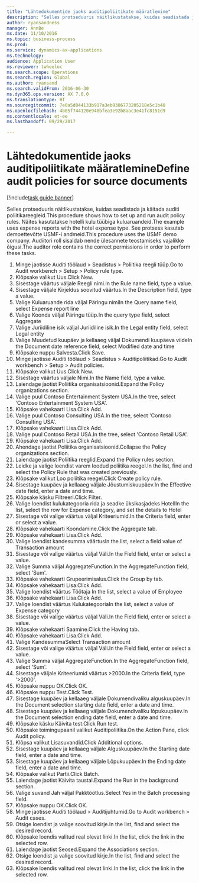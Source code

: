 ```yaml
--- 
title: "Lähtedokumentide jaoks auditipoliitikate määratlemine"
description: "Selles protseduuris näitlikustatakse, kuidas seadistada ja käitada auditi poliitikareegleid."
author: ryansandness
manager: AnnBe
ms.date: 11/10/2016
ms.topic: business-process
ms.prod: 
ms.service: dynamics-ax-applications
ms.technology: 
audience: Application User
ms.reviewer: twheeloc
ms.search.scope: Operations
ms.search.region: Global
ms.author: ryansand
ms.search.validFrom: 2016-06-30
ms.dyn365.ops.version: AX 7.0.0
ms.translationtype: HT
ms.sourcegitcommit: 7e0a5d044133b917a3eb9386773205218e5c1b40
ms.openlocfilehash: 4b05f744120e940bfea3e92b8aac3e41fc8151d9
ms.contentlocale: et-ee
ms.lasthandoff: 09/29/2017

---
```

# <a name="define-audit-policies-for-source-documents"></a><span data-ttu-id="c87ea-103">Lähtedokumentide jaoks auditipoliitikate määratlemine</span><span class="sxs-lookup"><span data-stu-id="c87ea-103">Define audit policies for source documents</span></span>

[!include[task guide banner](../../includes/task-guide-banner.md)]

<span data-ttu-id="c87ea-104">Selles protseduuris näitlikustatakse, kuidas seadistada ja käitada auditi poliitikareegleid.</span><span class="sxs-lookup"><span data-stu-id="c87ea-104">This procedure shows how to set up and run audit policy rules.</span></span> <span data-ttu-id="c87ea-105">Näites kasutatakse hotelli kulu tüübiga kuluaruandeid.</span><span class="sxs-lookup"><span data-stu-id="c87ea-105">The example uses expense reports with the hotel expense type.</span></span> <span data-ttu-id="c87ea-106">See protsess kasutab demoettevõtte USMF-i andmeid.</span><span class="sxs-lookup"><span data-stu-id="c87ea-106">This procedure uses the USMF demo company.</span></span> <span data-ttu-id="c87ea-107">Audiitori roll sisaldab nende ülesannete teostamiseks vajalikke õigusi.</span><span class="sxs-lookup"><span data-stu-id="c87ea-107">The auditor role contains the correct permissions in order to perform these tasks.</span></span>

1. <span data-ttu-id="c87ea-108">Minge jaotisse Auditi töölaud > Seadistus > Poliitika reegli tüüp.</span><span class="sxs-lookup"><span data-stu-id="c87ea-108">Go to Audit workbench > Setup > Policy rule type.</span></span>
2. <span data-ttu-id="c87ea-109">Klõpsake valikut Uus.</span><span class="sxs-lookup"><span data-stu-id="c87ea-109">Click New.</span></span>
3. <span data-ttu-id="c87ea-110">Sisestage väärtus väljale Reegli nimi.</span><span class="sxs-lookup"><span data-stu-id="c87ea-110">In the Rule name field, type a value.</span></span>
4. <span data-ttu-id="c87ea-111">Sisestage väljale Kirjeldus soovitud väärtus.</span><span class="sxs-lookup"><span data-stu-id="c87ea-111">In the Description field, type a value.</span></span>
5. <span data-ttu-id="c87ea-112">Valige Kuluaruande rida väljal Päringu nimi</span><span class="sxs-lookup"><span data-stu-id="c87ea-112">In the Query name field, select Expense report line</span></span>
6. <span data-ttu-id="c87ea-113">Valige Koonda väljal Päringu tüüp.</span><span class="sxs-lookup"><span data-stu-id="c87ea-113">In the query type field, select Aggregate</span></span>
7. <span data-ttu-id="c87ea-114">Valige Juriidiline isik väljal Juriidiline isik.</span><span class="sxs-lookup"><span data-stu-id="c87ea-114">In the Legal entity field, select Legal entity</span></span>
8. <span data-ttu-id="c87ea-115">Valige Muudetud kuupäev ja kellaaeg väljal Dokumendi kuupäeva viide</span><span class="sxs-lookup"><span data-stu-id="c87ea-115">In the Document date reference field, select Modified date and time</span></span>
9. <span data-ttu-id="c87ea-116">Klõpsake nuppu Salvesta.</span><span class="sxs-lookup"><span data-stu-id="c87ea-116">Click Save.</span></span>
10. <span data-ttu-id="c87ea-117">Minge jaotisse Auditi töölaud > Seadistus > Auditipoliitikad.</span><span class="sxs-lookup"><span data-stu-id="c87ea-117">Go to Audit workbench > Setup > Audit policies.</span></span>
11. <span data-ttu-id="c87ea-118">Klõpsake valikut Uus.</span><span class="sxs-lookup"><span data-stu-id="c87ea-118">Click New.</span></span>
12. <span data-ttu-id="c87ea-119">Sisestage väärtus väljale Nimi.</span><span class="sxs-lookup"><span data-stu-id="c87ea-119">In the Name field, type a value.</span></span>
13. <span data-ttu-id="c87ea-120">Laiendage jaotist Poliitika organisatsioonid.</span><span class="sxs-lookup"><span data-stu-id="c87ea-120">Expand the Policy organizations section.</span></span>
14. <span data-ttu-id="c87ea-121">Valige puul Contoso Entertainment System USA.</span><span class="sxs-lookup"><span data-stu-id="c87ea-121">In the tree, select 'Contoso Entertainment System USA'.</span></span>
15. <span data-ttu-id="c87ea-122">Klõpsake vahekaarti Lisa.</span><span class="sxs-lookup"><span data-stu-id="c87ea-122">Click Add.</span></span>
16. <span data-ttu-id="c87ea-123">Valige puul Contoso Consulting USA.</span><span class="sxs-lookup"><span data-stu-id="c87ea-123">In the tree, select 'Contoso Consulting USA'.</span></span>
17. <span data-ttu-id="c87ea-124">Klõpsake vahekaarti Lisa.</span><span class="sxs-lookup"><span data-stu-id="c87ea-124">Click Add.</span></span>
18. <span data-ttu-id="c87ea-125">Valige puul Contoso Retail USA.</span><span class="sxs-lookup"><span data-stu-id="c87ea-125">In the tree, select 'Contoso Retail USA'.</span></span>
19. <span data-ttu-id="c87ea-126">Klõpsake vahekaarti Lisa.</span><span class="sxs-lookup"><span data-stu-id="c87ea-126">Click Add.</span></span>
20. <span data-ttu-id="c87ea-127">Ahendage jaotist Poliitika organisatsioonid.</span><span class="sxs-lookup"><span data-stu-id="c87ea-127">Collapse the Policy organizations section.</span></span>
21. <span data-ttu-id="c87ea-128">Laiendage jaotist Poliitika reeglid.</span><span class="sxs-lookup"><span data-stu-id="c87ea-128">Expand the Policy rules section.</span></span>
22. <span data-ttu-id="c87ea-129">Leidke ja valige loendist varem loodud poliitika reegel.</span><span class="sxs-lookup"><span data-stu-id="c87ea-129">In the list, find and select the Policy Rule that was created previously.</span></span>
23. <span data-ttu-id="c87ea-130">Klõpsake valikut Loo poliitika reegel.</span><span class="sxs-lookup"><span data-stu-id="c87ea-130">Click Create policy rule.</span></span>
24. <span data-ttu-id="c87ea-131">Sisestage kuupäev ja kellaaeg väljale Jõustumiskuupäev.</span><span class="sxs-lookup"><span data-stu-id="c87ea-131">In the Effective date field, enter a date and time.</span></span>
25. <span data-ttu-id="c87ea-132">Klõpsake käsku Filtreeri.</span><span class="sxs-lookup"><span data-stu-id="c87ea-132">Click Filter.</span></span>
26. <span data-ttu-id="c87ea-133">Valige loendist kulukategooria rida ja seadke üksikasjadeks Hotell</span><span class="sxs-lookup"><span data-stu-id="c87ea-133">In the list, select the row for Expense category, and set the details to Hotel</span></span>
27. <span data-ttu-id="c87ea-134">Sisestage või valige väärtus väljal Kriteeriumid.</span><span class="sxs-lookup"><span data-stu-id="c87ea-134">In the Criteria field, enter or select a value.</span></span>
28. <span data-ttu-id="c87ea-135">Klõpsake vahekaarti Koondamine.</span><span class="sxs-lookup"><span data-stu-id="c87ea-135">Click the Aggregate tab.</span></span>
29. <span data-ttu-id="c87ea-136">Klõpsake vahekaarti Lisa.</span><span class="sxs-lookup"><span data-stu-id="c87ea-136">Click Add.</span></span>
30. <span data-ttu-id="c87ea-137">Valige loendist kandesumma väärtus</span><span class="sxs-lookup"><span data-stu-id="c87ea-137">In the list, select a field value of Transaction amount</span></span>
31. <span data-ttu-id="c87ea-138">Sisestage või valige väärtus väljal Väli.</span><span class="sxs-lookup"><span data-stu-id="c87ea-138">In the Field field, enter or select a value.</span></span>
32. <span data-ttu-id="c87ea-139">Valige Summa väljal AggregateFunction.</span><span class="sxs-lookup"><span data-stu-id="c87ea-139">In the AggregateFunction field, select 'Sum'.</span></span>
33. <span data-ttu-id="c87ea-140">Klõpsake vahekaarti Grupeerimisalus.</span><span class="sxs-lookup"><span data-stu-id="c87ea-140">Click the Group by tab.</span></span>
34. <span data-ttu-id="c87ea-141">Klõpsake vahekaarti Lisa.</span><span class="sxs-lookup"><span data-stu-id="c87ea-141">Click Add.</span></span>
35. <span data-ttu-id="c87ea-142">Valige loendist väärtus Töötaja </span><span class="sxs-lookup"><span data-stu-id="c87ea-142">In the list, select a value of Employee</span></span> 
36. <span data-ttu-id="c87ea-143">Klõpsake vahekaarti Lisa.</span><span class="sxs-lookup"><span data-stu-id="c87ea-143">Click Add.</span></span>
37. <span data-ttu-id="c87ea-144">Valige loendist väärtus Kulukategooria</span><span class="sxs-lookup"><span data-stu-id="c87ea-144">In the list, select a value of Expense category</span></span>
38. <span data-ttu-id="c87ea-145">Sisestage või valige väärtus väljal Väli.</span><span class="sxs-lookup"><span data-stu-id="c87ea-145">In the Field field, enter or select a value.</span></span>
39. <span data-ttu-id="c87ea-146">Klõpsake vahekaarti Saamine.</span><span class="sxs-lookup"><span data-stu-id="c87ea-146">Click the Having tab.</span></span>
40. <span data-ttu-id="c87ea-147">Klõpsake vahekaarti Lisa.</span><span class="sxs-lookup"><span data-stu-id="c87ea-147">Click Add.</span></span>
41. <span data-ttu-id="c87ea-148">Valige Kandesumma</span><span class="sxs-lookup"><span data-stu-id="c87ea-148">Select Transaction amount</span></span>
42. <span data-ttu-id="c87ea-149">Sisestage või valige väärtus väljal Väli.</span><span class="sxs-lookup"><span data-stu-id="c87ea-149">In the Field field, enter or select a value.</span></span>
43. <span data-ttu-id="c87ea-150">Valige Summa väljal AggregateFunction.</span><span class="sxs-lookup"><span data-stu-id="c87ea-150">In the AggregateFunction field, select 'Sum'.</span></span>
44. <span data-ttu-id="c87ea-151">Sisestage väljale Kriteeriumid väärtus >2000.</span><span class="sxs-lookup"><span data-stu-id="c87ea-151">In the Criteria field, type '>2000'.</span></span>
45. <span data-ttu-id="c87ea-152">Klõpsake nuppu OK.</span><span class="sxs-lookup"><span data-stu-id="c87ea-152">Click OK.</span></span>
46. <span data-ttu-id="c87ea-153">Klõpsake nuppu Test.</span><span class="sxs-lookup"><span data-stu-id="c87ea-153">Click Test.</span></span>
47. <span data-ttu-id="c87ea-154">Sisestage kuupäev ja kellaaeg väljale Dokumendivaliku alguskuupäev.</span><span class="sxs-lookup"><span data-stu-id="c87ea-154">In the Document selection starting date field, enter a date and time.</span></span>
48. <span data-ttu-id="c87ea-155">Sisestage kuupäev ja kellaaeg väljale Dokumendivaliku lõpukuupäev.</span><span class="sxs-lookup"><span data-stu-id="c87ea-155">In the Document selection ending date field, enter a date and time.</span></span>
49. <span data-ttu-id="c87ea-156">Klõpsake käsku Käivita test.</span><span class="sxs-lookup"><span data-stu-id="c87ea-156">Click Run test.</span></span>
50. <span data-ttu-id="c87ea-157">Klõpsake toimingupaanil valikut Auditipoliitika.</span><span class="sxs-lookup"><span data-stu-id="c87ea-157">On the Action Pane, click Audit policy.</span></span>
51. <span data-ttu-id="c87ea-158">Klõpsa valikut Lisasuvandid.</span><span class="sxs-lookup"><span data-stu-id="c87ea-158">Click Additional options.</span></span>
52. <span data-ttu-id="c87ea-159">Sisestage kuupäev ja kellaaeg väljale Alguskuupäev.</span><span class="sxs-lookup"><span data-stu-id="c87ea-159">In the Starting date field, enter a date and time.</span></span>
53. <span data-ttu-id="c87ea-160">Sisestage kuupäev ja kellaaeg väljale Lõpukuupäev.</span><span class="sxs-lookup"><span data-stu-id="c87ea-160">In the Ending date field, enter a date and time.</span></span>
54. <span data-ttu-id="c87ea-161">Klõpsake valikut Partii.</span><span class="sxs-lookup"><span data-stu-id="c87ea-161">Click Batch.</span></span>
55. <span data-ttu-id="c87ea-162">Laiendage jaotist Käivita taustal.</span><span class="sxs-lookup"><span data-stu-id="c87ea-162">Expand the Run in the background section.</span></span>
56. <span data-ttu-id="c87ea-163">Valige suvand Jah väljal Pakktöötlus.</span><span class="sxs-lookup"><span data-stu-id="c87ea-163">Select Yes in the Batch processing field.</span></span>
57. <span data-ttu-id="c87ea-164">Klõpsake nuppu OK.</span><span class="sxs-lookup"><span data-stu-id="c87ea-164">Click OK.</span></span>
58. <span data-ttu-id="c87ea-165">Minge jaotisse Auditi töölaud > Auditijuhtumid.</span><span class="sxs-lookup"><span data-stu-id="c87ea-165">Go to Audit workbench > Audit cases.</span></span>
59. <span data-ttu-id="c87ea-166">Otsige loendist ja valige soovitud kirje.</span><span class="sxs-lookup"><span data-stu-id="c87ea-166">In the list, find and select the desired record.</span></span>
60. <span data-ttu-id="c87ea-167">Klõpsake loendis valitud real olevat linki.</span><span class="sxs-lookup"><span data-stu-id="c87ea-167">In the list, click the link in the selected row.</span></span>
61. <span data-ttu-id="c87ea-168">Laiendage jaotist Seosed.</span><span class="sxs-lookup"><span data-stu-id="c87ea-168">Expand the Associations section.</span></span>
62. <span data-ttu-id="c87ea-169">Otsige loendist ja valige soovitud kirje.</span><span class="sxs-lookup"><span data-stu-id="c87ea-169">In the list, find and select the desired record.</span></span>
63. <span data-ttu-id="c87ea-170">Klõpsake loendis valitud real olevat linki.</span><span class="sxs-lookup"><span data-stu-id="c87ea-170">In the list, click the link in the selected row.</span></span>


